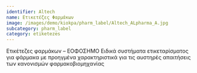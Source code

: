 ```yaml
---
identifier: Altech
name: Ετικετέζες Φαρμάκων
image: /images/demo/kiokpa/pharm_label/Altech_ALpharma_A.jpg
subcategory: pharm_label
category: etiketezes
---
```





Ετικέτεζες φαρμάκων – ΕΟΦΟΣΗΜΟ
Ειδικά συστήματα ετικεταρίσματος για φάρμακα με προηγμένα χαρακτηριστικά για τις αυστηρές απαιτήσεις των κανονισμών φαρμακοβιομηχανίας
